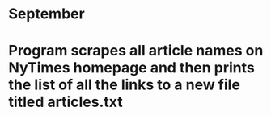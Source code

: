 # September
# Program scrapes all article names on NyTimes homepage and then prints the list of all the links to a new file titled articles.txt
